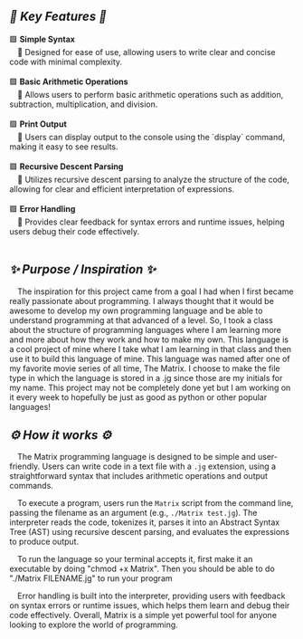 <h2><em>💎 Key Features 💎</em></h2>
<div>
  🟩 <strong>Simple Syntax</strong><br>
  &emsp;🔸 Designed for ease of use, allowing users to write clear and concise code with minimal complexity.<br><br>
</div>
<div>
  🟩 <strong>Basic Arithmetic Operations</strong><br>
  &emsp;🔸 Allows users to perform basic arithmetic operations such as addition, subtraction, multiplication, and division.<br><br>
</div>
<div>
  🟩 <strong>Print Output</strong><br>
  &emsp;🔸 Users can display output to the console using the `display` command, making it easy to see results.<br><br>
</div>
<div>
  🟩 <strong>Recursive Descent Parsing</strong><br>
  &emsp;🔸 Utilizes recursive descent parsing to analyze the structure of the code, allowing for clear and efficient interpretation of expressions.<br><br>
</div>
<div>
  🟩 <strong>Error Handling</strong><br>
  &emsp;🔸 Provides clear feedback for syntax errors and runtime issues, helping users debug their code effectively.<br><br>
</div>

<h2><em>✨ Purpose / Inspiration ✨</em></h2>
&emsp;The inspiration for this project came from a goal I had when I first became really passionate about programming. I always thought that it would be awesome to develop my own programming language and be able to understand programming at that advanced of a level. So, I took a class about the structure of programming languages where I am learning more and more about how they work and how to make my own. This language is a cool project of mine where I take what I am learning in that class and then use it to build this language of mine. This language was named after one of my favorite movie series of all time, The Matrix. I choose to make the file type in which the language is stored in a .jg since those are my initials for my name. This project may not be completely done yet but I am working on it every week to hopefully be just as good as python or other popular languages!

<h2><em>⚙️ How it works ⚙️</em></h2>

&emsp;The Matrix programming language is designed to be simple and user-friendly. Users can write code in a text file with a `.jg` extension, using a straightforward syntax that includes arithmetic operations and output commands. 

&emsp;To execute a program, users run the `Matrix` script from the command line, passing the filename as an argument (e.g., `./Matrix test.jg`). The interpreter reads the code, tokenizes it, parses it into an Abstract Syntax Tree (AST) using recursive descent parsing, and evaluates the expressions to produce output.

&emsp;To run the language so your terminal accepts it, first make it an executable by doing "chmod +x Matrix". Then you should be able to do "./Matrix FILENAME.jg" to run your program

&emsp;Error handling is built into the interpreter, providing users with feedback on syntax errors or runtime issues, which helps them learn and debug their code effectively. Overall, Matrix is a simple yet powerful tool for anyone looking to explore the world of programming.
